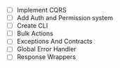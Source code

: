 -   [ ] Implement CQRS
-   [ ] Add Auth and Permission system
-   [ ] Create CLI
-   [ ] Bulk Actions
-   [ ] Exceptions And Contracts
-   [ ] Global Error Handler
-   [ ] Response Wrappers
